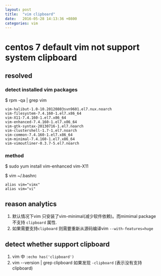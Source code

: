 ```yaml
---
layout: post
title:  "vim clipboard"
date:   2016-05-28 14:13:36 +0800
categories: vim
---
```


# centos 7 default vim not support system clipboard

## resolved

### detect installed vim packages

$ rpm -qa | grep vim
```
vim-halibut-1.0-10.20120803svn9601.el7.nux.noarch
vim-filesystem-7.4.160-1.el7.x86_64
vim-X11-7.4.160-1.el7.x86_64
vim-enhanced-7.4.160-1.el7.x86_64
vim-gtk-syntax-20130716-1.el7.noarch
vim-clustershell-1.7-1.el7.noarch
vim-common-7.4.160-1.el7.x86_64
vim-minimal-7.4.160-1.el7.x86_64
vim-vimoutliner-0.3.7-5.el7.noarch

```
### method

$ sudo yum install vim-enhanced vim-X11

$ vim ~/.bashrc
```
alias vim="vimx"
alias vim="vi"
```

## reason analytics
1. 默认情况下vim 只安装了vim-minimal(减少软件依赖)。而mimimal package
不支持 `clipboard` 属性.
2. 如果需要支持`clipboard` 则需要重新从源码编译vim `--with-features=huge`

## detect whether support clipboard
1. vim 中 `:echo has('clipboard')` 
2. vim --version | grep clipboard 如果发现 `-clipboard` (表示没有支持clipboard)
